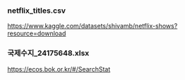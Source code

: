 ### netflix_titles.csv

https://www.kaggle.com/datasets/shivamb/netflix-shows?resource=download


### 국제수지_24175648.xlsx

https://ecos.bok.or.kr/#/SearchStat